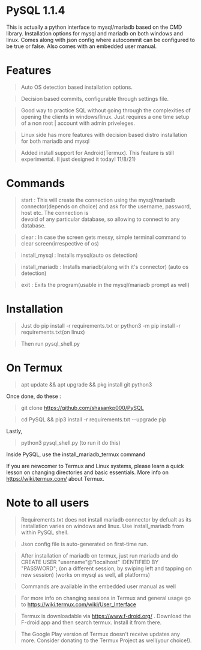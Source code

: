 # PySQL 1.1.4
This is actually a python interface to mysql/mariadb based on the CMD library. Installation options for mysql and mariadb on both windows and linux. Comes along with json config where autocommit can be configured to be true or false. Also comes with an embedded user manual.

# Features
 >Auto OS detection based installation options.
 
 >Decision based commits, configurable through settings file.
 
 
 >Good way to practice SQL without going through the complexities of opening the clients in windows/linux. Just requires a one time setup of a non root       |         account with admin priveleges.
 
 
 >Linux side has more features with decision based distro installation for both mariadb and mysql
 
 >Added install support for Android(Termux). This feature is still experimental. (I just designed it today! 11/8/21)

# Commands
 >start : This will create the connection using the mysql/mariadb connector(depends on choice) and ask for the username, password, host etc. The connection is       
          devoid of any particular database, so allowing to connect to any database.
          
 
 >clear : In case the screen gets messy, simple terminal command to clear screen(irrespective of os)
 
 
 >install_mysql : Installs mysql(auto os detection)
 
 >install_mariadb : Installs mariadb(along with it's connector) (auto os detection)

 >exit : Exits the program(usable in the mysql/mariadb prompt as well)



# Installation 
 >Just do pip install -r requirements.txt or python3 -m pip install -r requirements.txt(on linux)
 
 >Then run pysql_shell.py

# On Termux
 > apt update && apt upgrade && pkg install git python3
 
 Once done, do these :
 > git clone https://github.com/shasankp000/PySQL
 
 >cd PySQL && pip3 install -r requirements.txt --upgrade pip
 
 Lastly,
 
 >python3 pysql_shell.py (to run it do this)

 Inside PySQL, use the install_mariadb_termux command
 
 If you are newcomer to Termux and Linux systems, please learn a quick lesson on changing directories and basic essentials.
 More info on https://wiki.termux.com/ about Termux.


# Note to all users 
 >Requirements.txt does not install mariadb connector by defualt as its installation varies on windows and linux. Use install_mariadb from within PySQL shell.
 
 >Json config file is auto-generated on first-time run.

 >After installation of mariadb on termux, just run mariadb and do CREATE USER "username"@"localhost" IDENTIFIED BY "PASSWORD"; (on a different session, by swiping 
   left and tapping on new session) (works on mysql as well, all platforms)

 >Commands are available in the embedded user manual as well

 >For more info on changing sessions in Termux and general usage go to https://wiki.termux.com/wiki/User_Interface
 
 >Termux is downloadable via https://www.f-droid.org/ . Download the F-droid app and then search termux. Install it from there.
 
 >The Google Play version of Termux doesn't receive updates any more. Consider donating to the Termux Project as well(your choice!).

